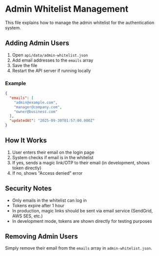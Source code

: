 # Admin Whitelist Management

This file explains how to manage the admin whitelist for the authentication system.

## Adding Admin Users

1. Open `api/data/admin-whitelist.json`
2. Add email addresses to the `emails` array
3. Save the file
4. Restart the API server if running locally

### Example

```json
{
  "emails": [
    "admin@example.com",
    "manager@company.com",
    "owner@business.com"
  ],
  "updatedAt": "2025-09-30T01:57:00.000Z"
}
```

## How It Works

1. User enters their email on the login page
2. System checks if email is in the whitelist
3. If yes, sends a magic link/OTP to their email (in development, shows token directly)
4. If no, shows "Access denied" error

## Security Notes

- Only emails in the whitelist can log in
- Tokens expire after 1 hour
- In production, magic links should be sent via email service (SendGrid, AWS SES, etc.)
- In development mode, tokens are shown directly for testing purposes

## Removing Admin Users

Simply remove their email from the `emails` array in `admin-whitelist.json`.